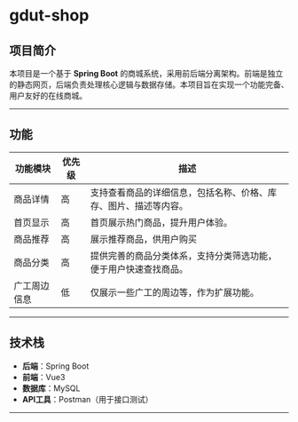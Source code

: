 # gdut-shop

## 项目简介

本项目是一个基于 **Spring Boot** 的商城系统，采用前后端分离架构。前端是独立的静态网页，后端负责处理核心逻辑与数据存储。本项目旨在实现一个功能完备、用户友好的在线商城。

---

## 功能

| 功能模块   | 优先级 | 描述                               |
|--------|--------|----------------------------------|
| 商品详情   | 高     | 支持查看商品的详细信息，包括名称、价格、库存、图片、描述等内容。 |
| 首页显示   | 高     | 首页展示热门商品，提升用户体验。                 |
| 商品推荐   | 高     | 展示推荐商品，供用户购买                     |
| 商品分类   | 高     | 提供完善的商品分类体系，支持分类筛选功能，便于用户快速查找商品。 |
| 广工周边信息 | 低     | 仅展示一些广工的周边等，作为扩展功能。              |

---

## 技术栈

- **后端**：Spring Boot
- **前端**：Vue3
- **数据库**：MySQL
- **API工具**：Postman（用于接口测试）

---


